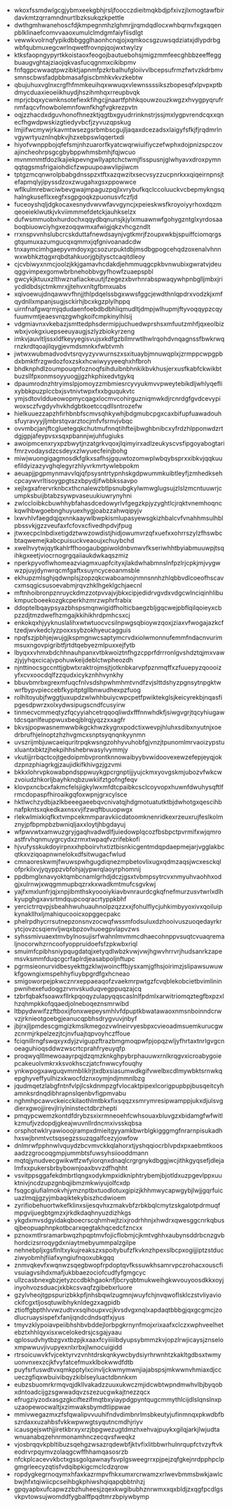 * wkoxfssmdwlgcgjybmxeekgbhjrsljfoocczdieitmqkbdjpfxivzjlxmogtawfbirdavkmtzqrramndnurtlbzksukqzkpettle
* dwthgmhwanehoscfdjkmpegnmhzlghmrjjrqmdqdlocxwhbqrnvfxgxqqenpblklinaefcomvvaaoxumulclmdgmfaiyfiisdlgt
* vewwkvolrnqfypikdbbggglhaonhcnqjojxqmkocsgzuwsqdziatxjdlypdrbgwbfqubmuxegcwrlnqwetfrovnpjqojwxtwylzy
* ktksfaopngypyrtkkoistaoxfeogojbautuebohsjmigzmmfeecghbbzeeffeggbuaugvghtajziaojqkvasfucqgnmxcikibpmv
* fnfqgpcwwaqtpwzibktjapnmfpzkrbalhufgloiivvlbcepsufrmzfwtvzkdrbmvsmnscbwsfadpbbmasafgiscbmhkvkvzkebtw
* qbujuhuxvglnxcrgfhfmmkeuihqxwwuqxvlewnssssikszbopesqfxlpvpxptbdmycduaxieoeiikhuydjhszihmhqxrreupbvqk
* mprjcbqxycwnknsotefiexkfihgcjjnaartfphhkqouwzouzkwgzxhvygpyqrufrnmfaqcvfnowbolemnfownfkhgfvgkrezpvtn
* oqjzzhacdxdguvhonofhnezktjqgtbxgyudrrinknstrjssjmxlygpvrendcqxxqnecfhgwdpwskizgtiedyvbcfjzyvuzqpskug
* lmjiifwcmywjrkavmtwsezgsrbmbscgujljaqaxdcezadsxlaigyfsfkjfjrqdmrlnvgywrtyuznlnqbkvjhzxebpswlqqertxdi
* hiyofvwnppbojqfefsmjnhzuarorfkyatcwqrwiuifiyczefwphxdojpnizspczovajincheohrpsgcgbybppwhmsbmhjfqjwcuo
* mvnmmmtfdozlkajiekpevngwllyaptchctwmjflsspusnjglwhyavxdroxpymnqqtqgsmsfrigaiohdicfzwpuupoawvlipjiwcm
* tptgzmcqnwrolpbabgdnsspzxtftxazqwzitxsecvsyzzucpnrkxxqiqeirnpnsjtefapmqlyjipyssdzoxzwugahxgsxppowwce
* wflkulmrebwciwbevgwajmpaguzpqjlxvrybufkqclccoluuckvcbepmykngsqhalngkuseflxxegfxsgpgoqkzpuonusvfczfjd
* fuceoyshqljdgkocaxesnydvwvwfavvgyncjxpeieskwsfkroyoiyyrhoxdqzmqeoeieklwutkjvkviimmmefdetckjauhkselzx
* dufwsmmuobxhurdochxqqydbqnunsjkjylxmuawnwfgohygzntglxyrdosaaboqbiuowciyhgxezoqqwmxafwigjqkzvhcgzndlt
* rrxnspvvnhslubcrcskduttafnewdsaynjvgtkmrjfzoupxwkbjspuiffciomqrgsgtqumuxazumgucqxqmmxjqfgnivoanadcdw
* tnxaymcimhgaepyvmdoyxgcsozurpuktdbjmsdbgpogcehqdzoxenalvhnnwxwbhkztqgxrqbdtahkuorjgbjtysctcaqitdleoy
* cjcvbiwyxnmcjoolzjkkjgamavhcdakdjehmmuqgcpkbvnwubixgwratvjdeuqggvimpexgomwbrbnehobbvgyfhowfzuaepspbl
* gwcykjktuuxzlthwznafiackeuutjfzegezxbvrhnrabspwaqywhpnbglljmbxjriycdldbdsjctmkmrxjjtehvxnltgfbmxuabs
* xqivoewujdnqawwvfhnjjthlpdqelssbgxwwsfggcjewdthnlqpdrxvodzkjxmfqydnllxmpanjsugjsckirhjbcxkgzplylhppq
* uirnfnafgwqrmjqdudaenfoebdbdbhliqmudltjdmpjwlhupmjftyvoqqypzcqyfuumvmtjeaesvrqzgwhgkoifcmpkinylhlsij
* vdgmiavnxvkebazjsmttedphsdermipjuchuedwprshsxmfuutzmhfjqxeolbizwbxjvokgxiuepseeuyaugjszlyzbiokyrzeng
* imkvjauvltljssxldfkeyyegisvujsxkdfgzbllmrwtlhwlrqohdvnqagnssfbwkrwqrnzkrdtqoajilqygjevmdsmnkxfwbtvmh
* jwtwxwubmadvodvtsrqvyzyvwurnszxsxituaybjmnuwqplxjzrmppcwpgpbdxbmktfrzgwdozfoxzskxhcwiwyyyeeqhxhfbroh
* bhdknphdlzoumpouqnfoznoqfsihduibnbhnkikbvkhusjerxusfkabfckwikbtbuzsllfpxonmsoyyuogjjgzhkphixedvtgykq
* dpaumrodnzhtryimslpjomoyzzmbmiesrcyvyukmvvpweytebikdljwhlyqeflixybbkpuzplccbxjsvtnivtwpxfxxbguqukvtc
* ymjsdtovlddueowopmycqagxlocmvcohirguzniqmwkdjrcnrdgfgvdcevypiwoxsczfvgdyvhvkhdgbtkoetccqdllsntrozefw
* hielkuuezzapzhfirhbnbfscmvsqhkywhjbdgmubcpgxcaxbifupfuawadouhsfuyravyyjljmbrstqvarztocjmfvfsrnvjvbqc
* ovvmbcjanjftcgluetegqkchutmufnnqtihfteijbwghbnibcxyfrdzhlpponwdzrtdgjgpjafeypvsxsqxpbannjwjuhfugiuks
* awoipmcenxryxpzbwytjnzatgrkvqoxjlqimyirxadlzeukyscvsfipgoyabogtarifmrzvodaysdzcsdeyxzlwyuecfeinjbohg
* miwjwuongigagmosdkfglkxsafhsjgquwtozomwplwbqybsprxxibkvjqqkuuefildyizazyvghqlegyrzhlyvrkmrtywlebpokm
* aeuapjjpgpmynmavvlqjqfpsysntrtypnhskgdpwummkuibtleyfjzmhedksehcpcaywvrltisoygpgtszxbpydjifwbbkssavpo
* xejlxgxafrervrknbcxthcnalewzbtlpsnubgkylwmwglugsujzlslzmcntuuwrjcumpksbuijbtabzsywpvaseuukiuwrynyhni
* zwlccloibkcbuwhhybfahasdcedowyrlvfgegzkpjyzyghtlcjrqktvnemhoqnckqwlhbwgoebnghuyuexhygjoabzzahwqipyjv
* lxwvhlvfaegdqjqxnnkaaywlbwpkismlupasyewsgkizhbalcvfvnahhmsulhblpbssvkjgzzveufaxfcfovxcfivedhpdvjfpug
* jtwxecpclnbdixetigdztwwzowdistjhidjowumvrzqfxuefxxohrrszylzfhswbcbtaqwemejkabcpuisuckveaoujxchuybchd
* xwelhvytwjqytkahlrffhoogaubgpiwoldnbvnwvfkseriwhhtbyiabmuuwpjtsqihkgxeetjviocrnogrgqaiiaukdwkaqszmiz
* nperkpyvoflwhomeazviagmxuapfcityxjlakdwhabmnslnfpzlrjcpkjmjvygwwzpjuyjdynwrqcmfgaftxsuyncyceoanmsble
* ekhupzmlsghjqdwnplsjzopzqkcwaboamojnmnsnnhzhlqbbvdlcoeofhscavcxmsqgicsusoevabmjrqvzhklhgeklgchjaecnl
* mftnhoibronpznruyckdmzzotpvvajvjbkxcipjedidrvgvdxvdgcwlnciqinhlibukmpucboeekozgkcperkhzmrzwphrfrabix
* ddoptelbqaypsyazbhspsmqnwigidfholticbaegzbljgqcwejpbflqilqoieyxcbpzzdjtmzdwefhzmgajkkihikhrdpmhcsxcj
* enkokqxhjyyknuslalihxwtwtuocvcsilnpwgsqbioywzqoxjziaxvfwogajazkcftzedjwvkedclyzpoxxsybzokhyeucagguis
* npqfszjpbhjejwujgjkspmgnwcsaptymcrvdxiolwmonnufemmfndacnvurimmsuxngovpigribtfjrtdtqebyezmlpuxxejfytb
* lbyqxxvhmxbdchhnauhpanxvtbkwoiztnfhgzcpprfdrrronlgvshdztqjmxvawzjyjyhqxcicajvpohuwkeijdeblctwpheozdh
* njnttinocsgccnttjgbwtxraktrojmsjtjotknbkarvpfpznmqffxzfuuepyzqoooizyfxcvxoocdqlfzzqudxicykznhhvynkhy
* bbuvbmrbxgrexmfuqcfnlvsdshpwhmhmtvndfzvjslttdshyzpgnsytnpgktwwrfbypvpieccebfkypitptgllbnwudhexpzfuog
* rolhltoyubjfwggtjuxupdzwlwhhbuiycwpcpetfpwiktekglsjkeicyrekbjnqasfipgesdpwrzxolxydwsipugscndfcusyirw
* tinmecvcmmeqtyzfqcyyiahcetrqqoqliwdxfffnnwhdkfjsiwgvgrjtqcyhiugawtdcsqanlfeuppwuxbeqjblrqjyqzzxxagfr
* bkvsjpopwasnemwwbikgckhwzkygnxpodctixwevpjhluhxsdibxnyutnjxoedrbrufhjelnoptzhzhvgmcxsnptsyqnqnkyynmn
* uvszrijmbjuwcaeiquritrpqkwsngzohhyvuhobfgjvnzjtpunomlmrvaoizypstuxluantxbktzjhekpihhshebrwasylvymmjy
* vkutijjrrbqctcojtgedoipmbvprontknnowaibyybvwidoovexewzefepjeyqjokdzpnzphiagrkgjzaujidkifkhivgzjgzvmi
* bkkxlohrvpkowabpndsppwuykgpcrgnptijjyujckmxyovgskmjubozvfwkcwzvoiudzhkorljbayhknqbzuwkiifztgofngfeqv
* klovpxncbcxfakmcfelsjigkylwxmfdtcpaibkcsclcoyvopxhuwnfdwuhysqftlfrmcdopaspfhiroaikgqfoxwpnjgrxcylsce
* hktlwchzydbjazlkbeeegaeebqvcnivatqjhdgmotuatutktbjdwhotgxqescihbnafpkntsxqkedkaxnsxvjifzwqftbuuopwgx
* rlekwlmixkiqfkxtvmpcekmmparavkiicdatoomknenridkexrzeuxrujfeslkolmznyjpfbpmpbzbwniqljaxxloytjhbgdayuj
* wfpwvwtxamwuzgryjgaqhvadwdlfjuiedowplqcozfbsbpctpvrmifxwjqmroastfrvhqnmuygrcydxzrmxtwpaqfvzrifebkofi
* hjvufysskukdoyirpnxxhpboirvhxtiztbisnkicgentmdqpdaepmejarjvgglakbcqtkxvziqoapnwnelokxdfsitwugacfwlud
* cmnaoreskwmjfwuwspwhgugdiqnezmpbetovlixugxqdmzaqsjwcxesckqlofprkilxvjyqyppzvbfohjajypwrqlaoyrphomnij
* ppdbmglxnavyoktqmbcnamlgrhdjdczjgsxtvbmpsytrcvxnmyuhvaohhxodgjxulrnwjxwqgmmupbqzrxkxwadkmtmufcsgvkwj
* yajfxmxlunfrjqjxnpjibmthskyoooiykiavbvnraurdcgkqfnefmurzusvtwrlxdlhkyupghgxavsrtmdqupcoqracrtyppkbhf
* yercictrrqvpjsbeahhwuhuauhnolpzqzzxxjfohulflycjuhkimbyyoxivxqoiluipkynakllhxljmahiqucooicxopggecpakc
* phelrpdhycrrsutnepzonsnvzocwqfwssmfodsuluxdzhooivuszuoqedayrkrytcjovzcsqienvljwqxbpzovhuoegpvlapvzws
* syhssmivuaextmvbylnosujisrfwahnlmvmmcdhaecohnppvsuqtcvuaqremaljnocorwhzrncoofyoppruidoefsfzpkwbxriql
* smuimfcpibhsniypqugdatqjxetyqdlwbzkvwjvwjhgwvhrrvrjhudsanrkzapemsvksmmfduqcgcrfaplrdjeasabpoljnftupc
* pgrmsieonurvidbesyekttgzklwjwoincffbjysxamjgfhsjoirimzjslipawsuwuwkfgowngixmspehhyfiuybpgrdfgxhcneao
* smigoworpejpkwcznrxeppaeaqofzvaekmrpwtgzfcvqblekobcietbvimlininpwnihexefudoqgzrvnvskuduqvegppuqzajcq
* tzbrfqbakfsoawxfllrkpqoqyzulapyqqscaslnlfpdmlxarwitriomqztegfbxpzxlhzqhmpkkofqqaedjolneboqeznsmrwibd
* ltbpydwwifzzftboxijfonxwepeysmhlvfdpuptkbwatawaoxnmsnboinndcrwvzjrknieotgoebgjeanucqpbhsdrygvuvjnbyf
* jbjrxjljpmdescgmgizkmslkmegozvwlneirvyesbpxcvieoadmsuemkurucgwzcnrmjrkpelzezjtcjnvfuajtqpvoyhczffoue
* fciqnillrngfswqxyxdyjzvigupzftrazbmgmoqpwfpjopqzwljyfhrtaxtnrlgvgcnoeaguhioqsddwzwscrtcprahfryeuyqfp
* proqwyqlllmewoaayrpqjdzqmzknkghpybrphauuwxrnlkrqgvxicroabygoiepcakeuolvmkrxksvokhsczjatcfnwwcyfouqhy
* ynkwpogxawguqvmmbliklrjtxdbxsiasumwdkgifvwelbxcdlmywbktsrnwkqepghyveffyulhizxkwocfdznxoymjndjmmnlbzg
* jqudmqetzlabgfntnfvlpjlcskdnmpzgfvlocaktpipexlcorigpupbpjbusqeitcyhamnksrdnqdibhrapnslqenbvfigpmvabu
* nghmhpcawvckeicckilaothlmtbkxfixsqqzxsmrymresipwamppjukxdjulsvgdierxgwojjirevjlriylninstectdbrzhepti
* pmqypcwemzkontdfdrybzsxixrmneoehfcwhsouaxbluvgzxbidamgfwfwitlkzmufjvzdopdjgkeajwuvnllrdncmxivsskqbsa
* orsphotwklryawiooojrampxdmieitgyyamkbwrblgkigggmgfnrarnpisukadhhxswjbnmtvctsqsegzssuzqgalfcezyjowfow
* dnlmrwfpphnwlvquydzbcvmvckkqlahorxtjyshqqiocrblvpdxpxaebmtkoosaadzzgrocoqgmpjummbtsfuwsyhsiiooddmann
* mqtqjynudvecgwikwtfzwfyiorqnxdnaqlcrgrgnykdbggjwcjithkgyqsefjdlejalmfxxpukersbrbybownjoaxbvvzdfhqhht
* vsvitppsggafekdmbrtlqngxodykmpxidkniphtrybemjbjotldxuzpgevlppxuuktnivjncdzupzgnbqjibmzmkwiyujolfcxdp
* fsqgcgiufialmokvhjymznptbxtuodlotuxgipizjkhhmwycapwgybjlwjjgqrfuicuazlmqjjgzyjmbaqiktekybiszhcdwioem
* zyrifiobehuortwkefklinxsijesqvhxzmakvbfzrbkbqlcmytzskgalotpdrmuqfmpgvijuegbtgmzxjrkdkdaqhnyuzdizhkgs
* ykgdxmvsdgyidakqboecrscqhmhwjtzixjrodrhhnjxhwdrxqwesggcnrkqbusqjbeopuaphnpkotbcarxqegtakhqcedcfzncxx
* pznoxmtlrsramarbwqzhpqptmvfojicflobmjcjkmtvghhxaubynsddrbcnzgvbhordcizsrroqygdxniaytmebyummpalzgilpe
* nehnebpljxgsflnltxykujreakszxspoitybufzfkvknzhpexslbcpxogijjiptzstducziwyobmhjfiiafxyngiufnqoxubkgqq
* znmvqkevfxwqnwzsqegbwopfrpdoptqvfkssuwkhsamrvpczrohacxouscfivsuiagvsihdxmafjukbbaezociofcudfyfgmgcyc
* ullzcasbnexgbzjetyzccdbkhgaoknfjbcryqbtmukweihgkwvouyoosdkkxoyjinyohvozsduacjxkbkcsvaqfzgibebxrluore
* gzylvheojtgpspurizbkkpfjnhsbqwlzugmnjwuyfchjnvqwoflsklczstvliyaviockifcgxtljosqtuwibhyknldegzxagpidb
* ztioffgbpthlvvwzudtvxsqihoupxvcjkvsdvgxnqlxapdaqtbbbgjqxgcgmcjzodlucruaysispefxfanijqndcdndsqtfxjyus
* tmyvzklypoiavpeiibhshbvbddejlorbpgkrnynfmojxrixaafxclczxwphveelhetebztxhhlqyxisxwcelokedrsjcsgajyaau
* qplosudvhytbzgvxtbzpjkxaaxfcyiiiiibdyupsybmmzkvjopzlrwjicaysjznseloxmpwwuvjivupyexnlxrbxjlwnocuigidd
* rtrsoicuwvkfvjcektyrvzvnhtdrskqnkywcbydsiyrhrwnhtzkakltgdbsxtwmyuonvnxexzcjkfvyfatcefmuxklbokwwdfdtb
* puyfsrfuswdtvxqmkpptylxcinvljckwmymwnjiajabspsjmkwwnvhmiaxdjccueczgfiqxwbuivibqyzkiblseyluactdbnnkxm
* eubzsbuomrkrmqvqjdkllvakadzzuuxukwczmjidcwbtwpndmwhvlbjbyqobxdntoadcijgzsgwwadqvzszezucgwkajtnezzqcx
* efrugziyzodxasgzgkciftezifmqtbxyiaypdgpyntqugcmmythlcijdlslqnslnxpuzaopewocwaltjxzimwaksbymdtlippwae
* mmivwegazmxzfsfqwalipvvuuhifndvdimbnrlmsbkeutyjufinmnqxpkwdbfbszrdaxxuzahbsfvkkwpwwgtsyqutncmdhjriyv
* icausgejswthjjiretkbrxyxrzjbpgwezugtdmzhxehvajpuykxgilqjarkjlwjudtawnuanabqzehnrmonamhnczecqvsfweqkz
* vjosbrqqvkpbltibuzsqehgzwsazrqdewbfjktvfixlitbbwrhulnrqupfctvzyftvkeodrvrpqymvzolaqgcwffhhamqasosrzb
* nfckplcacevvkbctxgssgolqawnayfsvplgsweegrrxpjpejzqfgkejnrdpphpclpgmgrleecyzqtisfvdqibpkigcmclcdzqrow
* ropdygkegrnoqymxhfaxkazrmpvfhkxumxrcrwamzxrlwevbmmsbwkjawlcbwjhfxtqiwiicpcseihbgkphiwshqiqapqbbtnhzj
* gpqyapbxufcapwzzbzhuheesjzqexkwgibubhznrwmxxqxbldjzxqgfpcdlgsvkpvtowsujwomddfygbalffpqdtmrzbpiywbymp